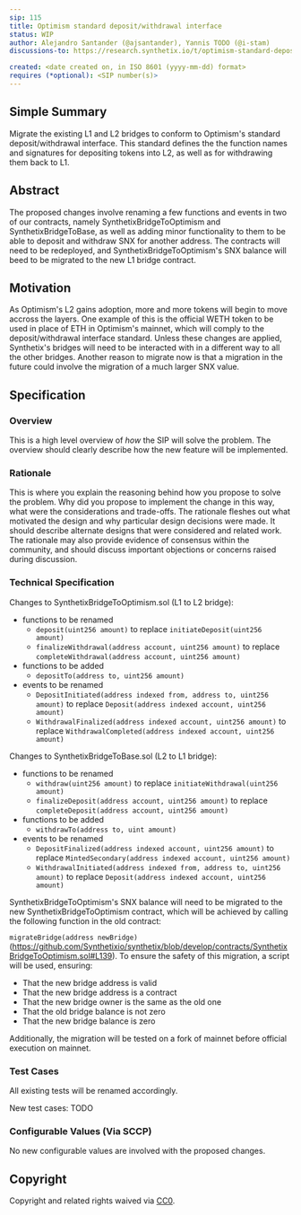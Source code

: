 ```yaml
---
sip: 115
title: Optimism standard deposit/withdrawal interface
status: WIP
author: Alejandro Santander (@ajsantander), Yannis TODO (@i-stam)
discussions-to: https://research.synthetix.io/t/optimism-standard-deposit-withdrawa-interface/322

created: <date created on, in ISO 8601 (yyyy-mm-dd) format>
requires (*optional): <SIP number(s)>
---
```


<!--You can leave these HTML comments in your merged SIP and delete the visible duplicate text guides, they will not appear and may be helpful to refer to if you edit it again. This is the suggested template for new SIPs. Note that an SIP number will be assigned by an editor. When opening a pull request to submit your SIP, please use an abbreviated title in the filename, `sip-draft_title_abbrev.md`. The title should be 44 characters or less.-->

## Simple Summary
<!--"If you can't explain it simply, you don't understand it well enough." Simply describe the outcome the proposed changes intends to achieve. This should be non-technical and accessible to a casual community member.-->
Migrate the existing L1 and L2 bridges to conform to Optimism's standard deposit/withdrawal interface. This standard defines the the function names and signatures for depositing tokens into L2, as well as for withdrawing them back to L1.

## Abstract
<!--A short (~200 word) description of the proposed change, the abstract should clearly describe the proposed change. This is what *will* be done if the SIP is implemented, not *why* it should be done or *how* it will be done. If the SIP proposes deploying a new contract, write, "we propose to deploy a new contract that will do x".-->
The proposed changes involve renaming a few functions and events in two of our contracts, namely SynthetixBridgeToOptimism and SynthetixBridgeToBase, as well as adding minor functionality to them to be able to deposit and withdraw SNX for another address. The contracts will need to be redeployed, and SynthetixBridgeToOptimism's SNX balance will beed to be migrated to the new L1 bridge contract.

## Motivation
<!--This is the problem statement. This is the *why* of the SIP. It should clearly explain *why* the current state of the protocol is inadequate.  It is critical that you explain *why* the change is needed, if the SIP proposes changing how something is calculated, you must address *why* the current calculation is innaccurate or wrong. This is not the place to describe how the SIP will address the issue!-->
As Optimism's L2 gains adoption, more and more tokens will begin to move accross the layers. One example of this is the official WETH token to be used in place of ETH in Optimism's mainnet, which will comply to the deposit/withdrawal interface standard. Unless these changes are applied, Synthetix's bridges will need to be interacted with in a different way to all the other bridges. Another reason to migrate now is that a migration in the future could involve the migration of a much larger SNX value.

## Specification
<!--The specification should describe the syntax and semantics of any new feature, there are five sections
1. Overview
2. Rationale
3. Technical Specification
4. Test Cases
5. Configurable Values
-->

### Overview
<!--This is a high level overview of *how* the SIP will solve the problem. The overview should clearly describe how the new feature will be implemented.-->
This is a high level overview of *how* the SIP will solve the problem. The overview should clearly describe how the new feature will be implemented.

### Rationale
<!--This is where you explain the reasoning behind how you propose to solve the problem. Why did you propose to implement the change in this way, what were the considerations and trade-offs. The rationale fleshes out what motivated the design and why particular design decisions were made. It should describe alternate designs that were considered and related work. The rationale may also provide evidence of consensus within the community, and should discuss important objections or concerns raised during discussion.-->
This is where you explain the reasoning behind how you propose to solve the problem. Why did you propose to implement the change in this way, what were the considerations and trade-offs. The rationale fleshes out what motivated the design and why particular design decisions were made. It should describe alternate designs that were considered and related work. The rationale may also provide evidence of consensus within the community, and should discuss important objections or concerns raised during discussion.

### Technical Specification
<!--The technical specification should outline the public API of the changes proposed. That is, changes to any of the interfaces Synthetix currently exposes or the creations of new ones.-->

Changes to SynthetixBridgeToOptimism.sol (L1 to L2 bridge):
* functions to be renamed
	* `deposit(uint256 amount)` to replace `initiateDeposit(uint256 amount)`
	* `finalizeWithdrawal(address account, uint256 amount)` to replace `completeWithdrawal(address account, uint256 amount)`
* functions to be added
	* `depositTo(address to, uint256 amount)`
* events to be renamed
	* `DepositInitiated(address indexed from, address to, uint256 amount)` to replace `Deposit(address indexed account, uint256 amount)`
	* `WithdrawalFinalized(address indexed account, uint256 amount)` to replace `WithdrawalCompleted(address indexed account, uint256 amount)`

Changes to SynthetixBridgeToBase.sol (L2 to L1 bridge):
* functions to be renamed
	* `withdraw(uint256 amount)` to replace `initiateWithdrawal(uint256 amount)`
	* `finalizeDeposit(address account, uint256 amount)` to replace `completeDeposit(address account, uint256 amount)`
* functions to be added
	* `withdrawTo(address to, uint amount)`
* events to be renamed
	* `DepositFinalized(address indexed account, uint256 amount)` to replace `MintedSecondary(address indexed account, uint256 amount)`
	* `WithdrawalInitiated(address indexed from, address to, uint256 amount)` to replace `Deposit(address indexed account, uint256 amount)`

SynthetixBridgeToOptimism's SNX balance will need to be migrated to the new SynthetixBridgeToOptimism contract, which will be achieved by calling the following function in the old contract:

`migrateBridge(address newBridge)` (https://github.com/Synthetixio/synthetix/blob/develop/contracts/SynthetixBridgeToOptimism.sol#L139). To ensure the safety of this migration, a script will be used, ensuring:
* That the new bridge address is valid
* That the new bridge address is a contract
* That the new bridge owner is the same as the old one
* That the old bridge balance is not zero
* That the new bridge balance is zero

Additionally, the migration will be tested on a fork of mainnet before official execution on mainnet.

### Test Cases
<!--Test cases for an implementation are mandatory for SIPs but can be included with the implementation..-->
All existing tests will be renamed accordingly.

New test cases:
TODO

### Configurable Values (Via SCCP)
<!--Please list all values configurable via SCCP under this implementation.-->
No new configurable values are involved with the proposed changes.

## Copyright
Copyright and related rights waived via [CC0](https://creativecommons.org/publicdomain/zero/1.0/).
